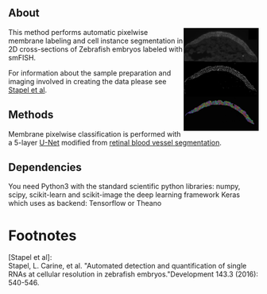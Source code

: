 <!-- <p align="center"> -->
<!-- style="transform:rotate(90deg);" -->

<!-- </p> -->

## About

<img align="right" 
     width="30%"
     src="resources/readme_img_02.png" 
     alt="Example membrane classification and cell segmentation.">
This method performs automatic pixelwise membrane labeling and cell instance segmentation in 2D cross-sections of Zebrafish embryos labeled with smFISH. 

For information about the sample preparation and imaging involved in
creating the data please see [Stapel et al](#f1).

## Methods

Membrane pixelwise classification is performed with a 5-layer
[U-Net](https://arxiv.org/pdf/1505.04597.pdf) modified from
[retinal blood vessel segmentation](https://github.com/orobix/retina-unet).

## Dependencies

You need Python3 with the standard scientific python libraries:
numpy, scipy, scikit-learn and scikit-image the deep learning framework
Keras which uses as backend: Tensorflow or Theano

# Footnotes

<a name="f1">[Stapel et al]:</a>  
Stapel, L. Carine, et al. "Automated detection and quantification of single RNAs at cellular resolution in zebrafish embryos."Development 143.3 (2016): 540-546.
